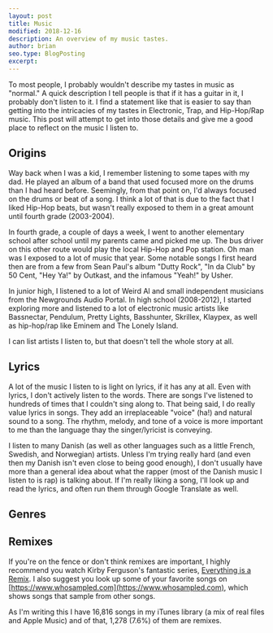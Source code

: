 ```yaml
---
layout: post
title: Music
modified: 2018-12-16
description: An overview of my music tastes.
author: brian
seo.type: BlogPosting
excerpt:
---
```


To most people, I probably wouldn't describe my tastes in music as "normal." A quick description I tell people is that if it has a guitar in it, I probably don't listen to it. I find a statement like that is easier to say than getting into the intricacies of my tastes in Electronic, Trap, and Hip-Hop/Rap music. This post will attempt to get into those details and give me a good place to reflect on the music I listen to.

## Origins

Way back when I was a kid, I remember listening to some tapes with my dad. He played an album of a band that used focused more on the drums than I had heard before. Seemingly, from that point on, I'd always focused on the drums or beat of a song. I think a lot of that is due to the fact that I liked Hip-Hop beats, but wasn't really exposed to them in a great amount until fourth grade (2003-2004).

In fourth grade, a couple of days a week, I went to another elementary school after school until my parents came and picked me up. The bus driver on this other route would play the local Hip-Hop and Pop station. Oh man was I exposed to a lot of music that year. Some notable songs I first heard then are from a few from Sean Paul's album "Dutty Rock", "In da Club" by 50 Cent, "Hey Ya!" by Outkast, and the infamous "Yeah!" by Usher.

In junior high, I listened to a lot of Weird Al and small independent musicians from the Newgrounds Audio Portal. In high school (2008-2012), I started exploring more and listened to a lot of electronic music artists like Bassnectar, Pendulum, Pretty Lights, Basshunter, Skrillex, Klaypex, as well as hip-hop/rap like Eminem and The Lonely Island.

I can list artists I listen to, but that doesn't tell the whole story at all.

## Lyrics

A lot of the music I listen to is light on lyrics, if it has any at all. Even with lyrics, I don't actively listen to the words. There are songs I've listened to hundreds of times that I couldn't sing along to. That being said, I do really value lyrics in songs. They add an irreplaceable "voice" (ha!) and natural sound to a song. The rhythm, melody, and tone of a voice is more important to me than the language thay the singer/lyricist is conveying.

I listen to many Danish (as well as other languages such as a little French, Swedish, and Norwegian) artists. Unless I'm trying really hard (and even then my Danish isn't even close to being good enough), I don't usually have more than a general idea about what the rapper (most of the Danish music I listen to is rap) is talking about. If I'm really liking a song, I'll look up and read the lyrics, and often run them through Google Translate as well.

## Genres

## Remixes

If you're on the fence or don't think remixes are important, I highly recommend you watch Kirby Ferguson's fantastic series, [Everything is a Remix](https://vimeo.com/139094998). I also suggest you look up some of your favorite songs on [https://www.whosampled.com](https://www.whosampled.com), which shows songs that sample from other songs.

As I'm writing this I have 16,816 songs in my iTunes library (a mix of real files and Apple Music) and of that, 1,278 (7.6%) of them are remixes.